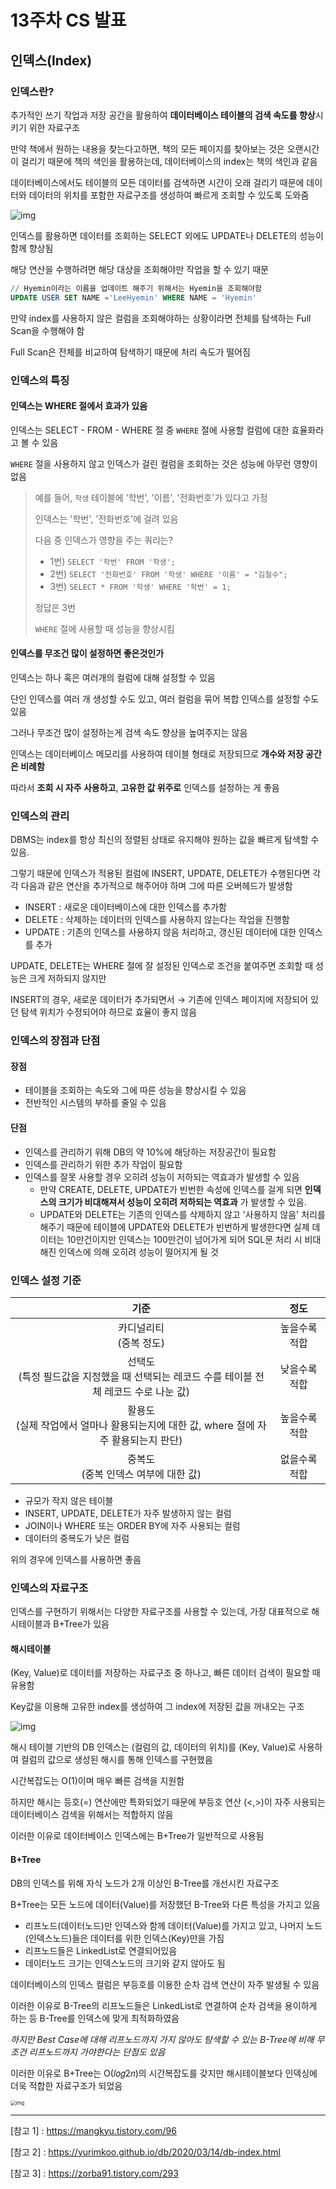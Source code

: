 # 13주차 CS 발표

## 인덱스(Index)

### 인덱스란?

추가적인 쓰기 작업과 저장 공간을 활용하여 **데이터베이스 테이블의 검색 속도를 향상**시키기 위한 자료구조

만약 책에서 원하는 내용을 찾는다고하면, 책의 모든 페이지를 찾아보는 것은 오랜시간이 걸리기 때문에 책의 색인을 활용하는데, 데이터베이스의 index는 책의 색인과 같음

데이터베이스에서도 테이블의 모든 데이터를 검색하면 시간이 오래 걸리기 때문에 데이터와 데이터의 위치를 포함한 자료구조를 생성하여 빠르게 조회할 수 있도록 도와줌



![img](https://blog.kakaocdn.net/dn/cBQD97/btqKRtpm2pl/rmo7jTbiiE9tsSQsUg0JPK/img.png)

인덱스를 활용하면 데이터를 조회하는 SELECT 외에도 UPDATE나 DELETE의 성능이 함께 향상됨

해당 연산을 수행하려면 해당 대상을 조회해야만 작업을 할 수 있기 때문

```sql
// Hyemin이라는 이름을 업데이트 해주기 위해서는 Hyemin을 조회해야함
UPDATE USER SET NAME ='LeeHyemin' WHERE NAME = 'Hyemin'
```

만약 index를 사용하지 않은 컬럼을 조회해야하는 상황이라면 전체를 탐색하는 Full Scan을 수행해야 함

Full Scan은 전체를 비교하여 탐색하기 때문에 처리 속도가 떨어짐



### 인덱스의 특징

#### 인덱스는 WHERE 절에서 효과가 있음

인덱스는 SELECT - FROM - WHERE 절 중 `WHERE` 절에 사용할 컬럼에 대한 효율화라고 볼 수 있음

`WHERE` 절을 사용하지 않고 인덱스가 걸린 컬럼을 조회하는 것은 성능에 아무런 영향이 없음

> 예를 들어, `학생` 테이블에 '학번', '이름', '전화번호'가 있다고 가정
>
> 인덱스는 '학번', '전화번호'에 걸려 있음
>
> 다음 중 인덱스가 영향을 주는 쿼리는?
>
> - 1번) `SELECT '학번' FROM '학생';`
> - 2번) `SELECT '전화번호' FROM '학생' WHERE '이름' = "김철수";`
> - 3번) `SELECT * FROM '학생' WHERE '학번' = 1;`
>
> 정답은 3번
>
> `WHERE` 절에 사용할 때 성능을 향상시킴



#### 인덱스를 무조건 많이 설정하면 좋은것인가

인덱스는 하나 혹은 여러개의 컬럼에 대해 설정할 수 있음

단인 인덱스를 여러 개 생성할 수도 있고, 여러 컬럼을 묶어 복합 인덱스를 설정할 수도 있음

그러나 무조건 많이 설정하는게 검색 속도 향상을 높여주지는 않음

인덱스는 데이터베이스 메모리를 사용하여 테이블 형태로 저장되므로 **개수와 저장 공간은 비례함**

따라서 **조회 시 자주 사용하고**, **고유한 값 위주로** 인덱스를 설정하는 게 좋음



### 인덱스의 관리

 DBMS는 index를 항상 최신의 정렬된 상태로 유지해야 원하는 값을 빠르게 탐색할 수 있음.

그렇기 때문에 인덱스가 적용된 컬럼에 INSERT, UPDATE, DELETE가 수행된다면 각각 다음과 같은 연산을 추가적으로 해주어야 하며 그에 따른 오버헤드가 발생함

- INSERT : 새로운 데이터베이스에 대한 인덱스를 추가함
- DELETE : 삭제하는 데이터의 인덱스를 사용하지 않는다는 작업을 진행함
- UPDATE : 기존의 인덱스를 사용하지 않음 처리하고, 갱신된 데이터에 대한 인덱스를 추가

UPDATE, DELETE는 WHERE 절에 잘 설정된 인덱스로 조건을 붙여주면 조회할 때 성능은 크게 저하되지 않지만

INSERT의 경우, 새로운 데이터가 추가되면서 → 기존에 인덱스 페이지에 저장되어 있던 탐색 위치가 수정되어야 하므로 효율이 좋지 않음



### 인덱스의 장점과 단점

#### 장점

- 테이블을 조회하는 속도와 그에 따른 성능을 향상시킬 수 있음
- 전반적인 시스템의 부하를 줄일 수 있음

#### 단점

- 인덱스를 관리하기 위해 DB의 약 10%에 해당하는 저장공간이 필요함
- 인덱스를 관리하기 위한 추가 작업이 필요함
- 인덱스를 잘못 사용할 경우 오히려 성능이 저하되는 역효과가 발생할 수 있음
  - 만약 CREATE, DELETE, UPDATE가 빈번한 속성에 인덱스를 걸게 되면 **인덱스의 크기가 비대해져서 성능이 오히려 저하되는 역효과** 가 발생할 수 있음.
  - UPDATE와 DELETE는 기존의 인덱스를 삭제하지 않고 '사용하지 않음' 처리를 해주기 때문에 테이블에 UPDATE와 DELETE가 빈번하게 발생한다면 실제 데이터는 10만건이지만 인덱스는 100만건이 넘어가게 되어  SQL문 처리 시 비대해진 인덱스에 의해 오히려 성능이 떨어지게 될 것



### 인덱스 설정 기준

|                             기준                             |     정도      |
| :----------------------------------------------------------: | :-----------: |
|                 카디널리티<br />(중복 정도)                  | 높을수록 적합 |
| 선택도<br />(특정 필드값을 지정했을 때 선택되는 레코드 수를 테이블 전체 레코드 수로 나눈 값) | 낮을수록 적합 |
| 활용도<br />(실제 작업에서 얼마나 활용되는지에 대한 값, where 절에 자주 활용되는지 판단) | 높을수록 적함 |
|           중복도<br />(중복 인덱스 여부에 대한 값)           | 없을수록 적합 |

- 규모가 작지 않은 테이블
- INSERT, UPDATE, DELETE가 자주 발생하지 않는 컬럼
- JOIN이나 WHERE 또는 ORDER BY에 자주 사용되는 컬럼
- 데이터의 중복도가 낮은 컬럼 

위의 경우에 인덱스를 사용하면 좋음



### 인덱스의 자료구조

인덱스를 구현하기 위해서는 다양한 자료구조를 사용할 수 있는데, 가장 대표적으로 해시테이블과 B+Tree가 있음



#### 해시테이블

(Key, Value)로 데이터를 저장하는 자료구조 중 하나고, 빠른 데이터 검색이 필요할 때 유용함

Key값을 이용해 고유한 index를 생성하여 그 index에 저장된 값을 꺼내오는 구조

![img](https://blog.kakaocdn.net/dn/RpMoO/btqKMzdg9TX/XYkGt2kqE0hr9rqhHx3o3K/img.png)

해시 테이블 기반의 DB 인덱스는 (컬럼의 값, 데이터의 위치)를 (Key, Value)로 사용하여 컬럼의 값으로 생성된 해시를 통해 인덱스를 구현했음

시간복잡도는 O(1)이며 매우 빠른 검색을 지원함

하지만 해시는 등호(=) 연산에만 특화되었기 때문에 부등호 연산 (<,>)이 자주 사용되는 데이터베이스 검색을 위해서는 적합하지 않음

이러한 이유로 데이터베이스 인덱스에는 B+Tree가 일반적으로 사용됨



#### B+Tree

DB의 인덱스를 위해 자식 노드가 2개 이상인 B-Tree를 개선시킨 자료구조

B+Tree는 모든 노드에 데이터(Value)를 저장했던 B-Tree와 다른 특성을 가지고 있음

- 리프노드(데이터노드)만 인덱스와 함께 데이터(Value)를 가지고 있고, 나머지 노드(인덱스노드)들은 데이터를 위한 인덱스(Key)만을 가짐
- 리프노드들은 LinkedList로 연결되어있음
- 데이터노드 크기는 인덱스노드의 크기와 같지 않아도 됨

데이터베이스의 인덱스 컬럼은 부등호를 이용한 순차 검색 연산이 자주 발생될 수 있음

이러한 이유로 B-Tree의 리프노드들은 LinkedList로 연결하여 순차 검색을 용이하게 하는 등 B-Tree를 인덱스에 맞게 최적화하였음

*하지만 Best Case에 대해 리프노드까지 가지 않아도 탐색할 수 있는 B-Tree에 비해 무조건 리프노드까지 가야한다는 단점도 있음*

이러한 이유로 B+Tree는 O(𝑙𝑜𝑔2𝑛)의 시간복잡도를 갖지만 해시테이블보다 인덱싱에 더욱 적합한 자료구조가 되었음

<img src="https://blog.kakaocdn.net/dn/bRiL19/btqBTMSBCWF/J3nKw2qympUVxGThnVdLK0/img.png" alt="img" style="zoom:55%;" /> 






---

[참고 1] : <https://mangkyu.tistory.com/96>

[참고 2] : <https://yurimkoo.github.io/db/2020/03/14/db-index.html>

[참고 3] : <https://zorba91.tistory.com/293>
